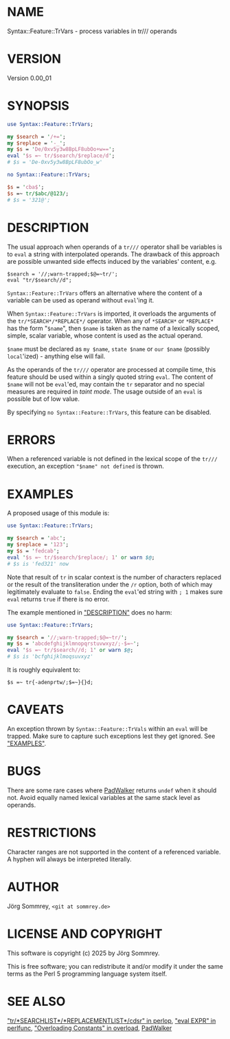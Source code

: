 # NAME

Syntax::Feature::TrVars - process variables in tr/// operands

# VERSION

Version 0.00\_01

# SYNOPSIS

```perl
use Syntax::Feature::TrVars;

my $search = '/+=';
my $replace = '-_';
my $s = 'De/0xv5y3w8BpLF8ubOo+w==';
eval '$s =~ tr/$search/$replace/d';
# $s = 'De-0xv5y3w8BpLF8ubOo_w'

no Syntax::Feature::TrVars;

$s = 'cba$';
$s =~ tr/$abc/@123/;
# $s = '321@';
```

# DESCRIPTION

The usual approach when operands of a `tr///` operator shall be
variables is to `eval` a string with interpolated operands.
The drawback of this approach are possible unwanted side effects induced
by the variables' content, e.g.

```
$search = '//;warn-trapped;$@=~tr/';
eval "tr/$search//d";
```

`Syntax::Feature::TrVars` offers an alternative where the content of a
variable can be used as operand without `eval`'ing it. 

When `Syntax::Feature::TrVars` is imported, it overloads the arguments
of the `tr/*SEARCH*/*REPLACE*/` operator.
When any of `*SEARCH*` or `*REPLACE*` has the form "`$name`",
then `$name` is taken as the name of a lexically scoped, simple,
scalar variable, whose content is used as the actual operand.

`$name` must be declared as `my $name`, `state $name` or `our $name`
(possibly `local`'ized) - anything else will fail.

As the operands of the `tr///` operator are processed at compile time,
this feature should be used within a singly quoted string `eval`.
The content of `$name` will not be `eval`'ed, may contain the `tr`
separator and no special measures are required in _taint mode_.
The usage outside of an `eval` is possible but of low value.

By specifying `no Syntax::Feature::TrVars`, this feature can be
disabled.

# ERRORS

When a referenced variable is not defined in the lexical scope of the
`tr///` execution, an exception `"$name" not defined` is thrown.

# EXAMPLES

A proposed usage of this module is:

```perl
use Syntax::Feature::TrVars;

my $search = 'abc';
my $replace = '123';
my $s = 'fedcab';
eval '$s =~ tr/$search/$replace/; 1' or warn $@;
# $s is 'fed321' now
```

Note that result of `tr` in scalar context is the number of characters
replaced or the result of the transliteration under the `/r` option,
both of which may legitimately evaluate to `false`.
Ending the `eval`'ed string with `; 1` makes sure `eval` returns
`true` if there is no error.

The example mentioned in ["DESCRIPTION"](#description) does no harm:

```perl
use Syntax::Feature::TrVars;

my $search = '//;warn-trapped;$@=~tr/';
my $s = 'abcdefghijklmnopqrstuvwxyz/;-$=~';
eval '$s =~ tr/$search//d; 1' or warn $@;
# $s is 'bcfghijklmoqsuvxyz'
```

It is roughly equivalent to:

```
$s =~ tr{-adenprtw/;$=~}{}d;
```

# CAVEATS

An exception thrown by `Syntax::Feature::TrVals` within an `eval` will
be trapped.
Make sure to capture such exceptions lest they get ignored.
See ["EXAMPLES"](#examples).

# BUGS

There are some rare cases where [PadWalker](https://metacpan.org/pod/PadWalker) returns `undef` when
it should not.
Avoid equally named lexical variables at the same stack level as
operands.

# RESTRICTIONS

Character ranges are not supported in the content of a referenced variable.
A hyphen will always be interpreted literally.

# AUTHOR

Jörg Sommrey, `<git at sommrey.de>`

# LICENSE AND COPYRIGHT

This software is copyright (c) 2025 by Jörg Sommrey.

This is free software; you can redistribute it and/or modify it under
the same terms as the Perl 5 programming language system itself.

# SEE ALSO

["tr/\*SEARCHLIST\*/\*REPLACEMENTLIST\*/cdsr" in perlop](https://metacpan.org/pod/perlop#tr-SEARCHLIST-REPLACEMENTLIST-cdsr),
["eval EXPR" in perlfunc](https://metacpan.org/pod/perlfunc#eval-EXPR),
["Overloading Constants" in overload](https://metacpan.org/pod/overload#Overloading-Constants),
[PadWalker](https://metacpan.org/pod/PadWalker)
